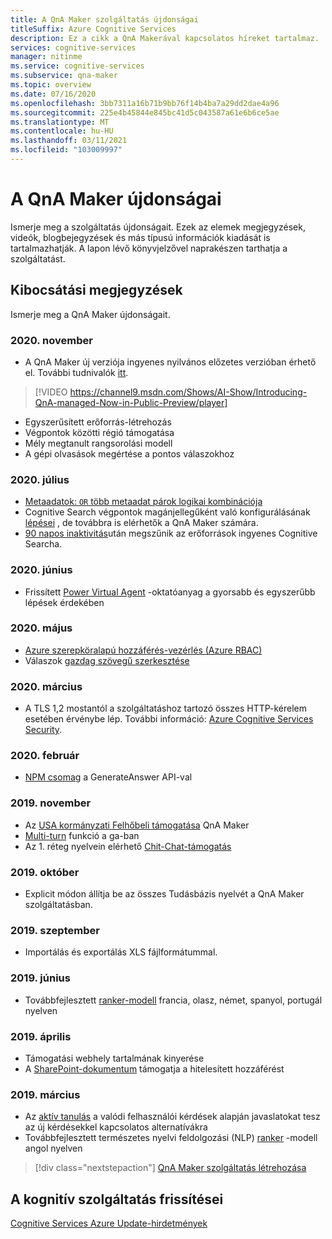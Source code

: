 ```yaml
---
title: A QnA Maker szolgáltatás újdonságai
titleSuffix: Azure Cognitive Services
description: Ez a cikk a QnA Makerával kapcsolatos híreket tartalmaz.
services: cognitive-services
manager: nitinme
ms.service: cognitive-services
ms.subservice: qna-maker
ms.topic: overview
ms.date: 07/16/2020
ms.openlocfilehash: 3bb7311a16b71b9bb76f14b4ba7a29dd2dae4a96
ms.sourcegitcommit: 225e4b45844e845bc41d5c043587a61e6b6ce5ae
ms.translationtype: MT
ms.contentlocale: hu-HU
ms.lasthandoff: 03/11/2021
ms.locfileid: "103009997"
---
```

# <a name="whats-new-in-qna-maker"></a>A QnA Maker újdonságai

Ismerje meg a szolgáltatás újdonságait. Ezek az elemek megjegyzések, videók, blogbejegyzések és más típusú információk kiadását is tartalmazhatják. A lapon lévő könyvjelzővel naprakészen tarthatja a szolgáltatást.

## <a name="release-notes"></a>Kibocsátási megjegyzések

Ismerje meg a QnA Maker újdonságait.

### <a name="november-2020"></a>2020. november

* A QnA Maker új verziója ingyenes nyilvános előzetes verzióban érhető el. További tudnivalók [itt](https://techcommunity.microsoft.com/t5/azure-ai/introducing-qna-maker-managed-now-in-public-preview/ba-p/1845575).

> [!VIDEO https://channel9.msdn.com/Shows/AI-Show/Introducing-QnA-managed-Now-in-Public-Preview/player]
* Egyszerűsített erőforrás-létrehozás
* Végpontok közötti régió támogatása
* Mély megtanult rangsorolási modell
* A gépi olvasások megértése a pontos válaszokhoz
  
### <a name="july-2020"></a>2020. július

* [Metaadatok: `OR` több metaadat párok logikai kombinációja](how-to/query-knowledge-base-with-metadata.md#logical-or-using-strictfilterscompoundoperationtype-property)
* Cognitive Search végpontok magánjellegűként való konfigurálásának [lépései](how-to/network-isolation.md) , de továbbra is elérhetők a QnA Maker számára.
* [90 napos inaktivitás](how-to/set-up-qnamaker-service-azure.md#inactivity-policy-for-free-search-resources)után megszűnik az erőforrások ingyenes Cognitive Searcha.

### <a name="june-2020"></a>2020. június

* Frissített [Power Virtual Agent](tutorials/integrate-with-power-virtual-assistant-fallback-topic.md) -oktatóanyag a gyorsabb és egyszerűbb lépések érdekében

### <a name="may-2020"></a>2020. május

* [Azure szerepköralapú hozzáférés-vezérlés (Azure RBAC)](concepts/role-based-access-control.md)
* Válaszok [gazdag szövegű szerkesztése](how-to/edit-knowledge-base.md#rich-text-editing-for-answer)

### <a name="march-2020"></a>2020. március

* A TLS 1,2 mostantól a szolgáltatáshoz tartozó összes HTTP-kérelem esetében érvénybe lép. További információ: [Azure Cognitive Services Security](../cognitive-services-security.md).

### <a name="february-2020"></a>2020. február

* [NPM csomag](https://www.npmjs.com/package/@azure/cognitiveservices-qnamaker) a GenerateAnswer API-val

### <a name="november-2019"></a>2019. november

* Az [USA kormányzati Felhőbeli támogatása](../../azure-government/compare-azure-government-global-azure.md#guidance-for-developers) QnA Maker
* [Multi-turn](./how-to/multiturn-conversation.md) funkció a ga-ban
* Az 1. réteg nyelvein elérhető [Chit-Chat-támogatás](./how-to/chit-chat-knowledge-base.md#language-support)

### <a name="october-2019"></a>2019. október

* Explicit módon állítja be az összes Tudásbázis nyelvét a QnA Maker szolgáltatásban.

### <a name="september-2019"></a>2019. szeptember

* Importálás és exportálás XLS fájlformátummal.

### <a name="june-2019"></a>2019. június

* Továbbfejlesztett [ranker-modell](concepts/query-knowledge-base.md#ranker-process) francia, olasz, német, spanyol, portugál nyelven

### <a name="april-2019"></a>2019. április

* Támogatási webhely tartalmának kinyerése
* A [SharePoint-dokumentum](how-to/add-sharepoint-datasources.md) támogatja a hitelesített hozzáférést

### <a name="march-2019"></a>2019. március

* Az [aktív tanulás](how-to/improve-knowledge-base.md) a valódi felhasználói kérdések alapján javaslatokat tesz az új kérdésekkel kapcsolatos alternatívákra
* Továbbfejlesztett természetes nyelvi feldolgozási (NLP) [ranker](concepts/query-knowledge-base.md#ranker-process) -modell angol nyelven

> [!div class="nextstepaction"]
> [QnA Maker szolgáltatás létrehozása](how-to/set-up-qnamaker-service-azure.md)

## <a name="cognitive-service-updates"></a>A kognitív szolgáltatás frissítései

[Cognitive Services Azure Update-hirdetmények](https://azure.microsoft.com/updates/?product=cognitive-services)
